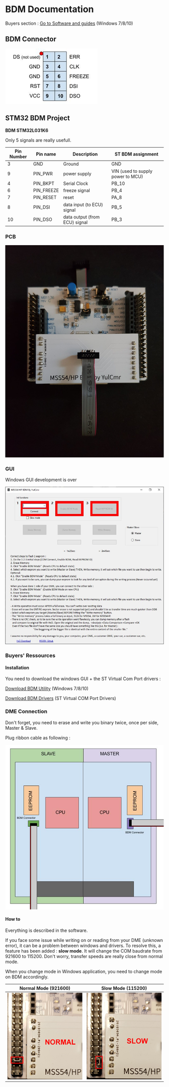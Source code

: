# BDM Documentation

Buyers section :
[Go to Software and guides](###Buyers'-Ressources) (Windows 7/8/10)

## BDM Connector

![BDM_connector](/pictures/BDM_connector.jpg)

## STM32 BDM Project

**BDM STM32L031K6**

Only 5 signals are really usefull.

| Pin Number | Pin name     | Description                   | ST BDM assignment                 |
|------------|--------------|-------------------------------|-----------------------------------|
| 3          | GND          | Ground                        | GND                               |
| 9          | PIN_PWR      | power supply                  | VIN (used to supply power to MCU) |
| 4          | PIN_BKPT     | Serial Clock                  | PB_10                             |
| 6          | PIN_FREEZE   | freeze signal                 | PB_4                              |
| 7          | PIN_RESET    | reset                         | PA_8                              |
| 8          | PIN_DSI      | data input (to ECU) signal    | PB_5                              |
| 10         | PIN_DSO      | data output (from ECU) signal | PB_3                              |


### PCB

![pre-proto_2](/pictures/pre_proto_2.jpg)

### GUI

Windows GUI development is over

![pre-proto](/pictures/windows_gui.jpg)

### Buyers' Ressources

#### Installation

You need to download the windows GUI + the ST Virtual Com Port drivers :

[Download BDM Utility](/tools/BDM_UTILITY.exe) (Windows 7/8/10)

[Download BDM Drivers](/tools/en.stsw-link009.zip) (ST Virtual COM Port Drivers)

### DME Connection

Don't forget, you need to erase and write you binary twice, once per side, Master & Slave.

Plug ribbon cable as following :

![DME_Detail](/pictures/DME_Detail.jpg)

#### How to

Everything is described in the software.

If you face some issue while writing on or reading from your DME (unknown error), it can be a problem between windows and drivers. To resolve this, a feature has been added : **slow mode**. It will change the COM baudrate from 921600 to 115200. Don't worry, transfer speeds are really close from normal mode.

When you change mode in Windows application, you need to change mode on BDM accordingly.

| Normal Mode (921600) | Slow Mode (115200) |
|----------------------|--------------------|
| ![normal mode](/pictures/921600.jpg) | ![slow mode](/pictures/115200.jpg) |
